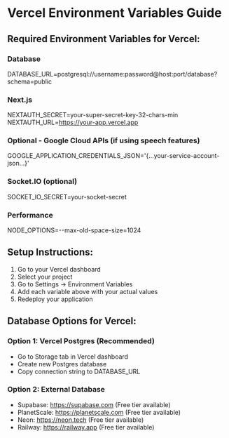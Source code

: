 # Vercel Environment Variables Guide

## Required Environment Variables for Vercel:

### Database

DATABASE_URL=postgresql://username:password@host:port/database?schema=public

### Next.js

NEXTAUTH_SECRET=your-super-secret-key-32-chars-min
NEXTAUTH_URL=https://your-app.vercel.app

### Optional - Google Cloud APIs (if using speech features)

GOOGLE_APPLICATION_CREDENTIALS_JSON='{...your-service-account-json...}'

### Socket.IO (optional)

SOCKET_IO_SECRET=your-socket-secret

### Performance

NODE_OPTIONS=--max-old-space-size=1024

## Setup Instructions:

1. Go to your Vercel dashboard
2. Select your project
3. Go to Settings → Environment Variables
4. Add each variable above with your actual values
5. Redeploy your application

## Database Options for Vercel:

### Option 1: Vercel Postgres (Recommended)

- Go to Storage tab in Vercel dashboard
- Create new Postgres database
- Copy connection string to DATABASE_URL

### Option 2: External Database

- Supabase: https://supabase.com (Free tier available)
- PlanetScale: https://planetscale.com (Free tier available)
- Neon: https://neon.tech (Free tier available)
- Railway: https://railway.app (Free tier available)
